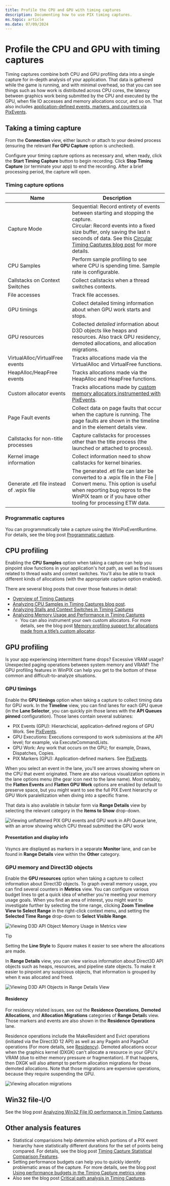```yaml
---
title: Profile the CPU and GPU with timing captures
description: Documenting how to use PIX timing captures.
ms.topic: article
ms.date: 07/09/2024
---
```


# Profile the CPU and GPU with timing captures

Timing captures combine both CPU and GPU profiling data into a single capture for in-depth analysis of your application. That data is gathered while the game is running, and with minimal overhead, so that you can see things such as how work is distributed across CPU cores, the latency between graphics work being submitted by the CPU and executed by the GPU, when file IO accesses and memory allocations occur, and so on. That also includes [application-defined events, markers, and counters via PixEvents](pix-instrumenting.md).

## Taking a timing capture

From the **Connection** view, either launch or attach to your desired process (ensuring the relevant **For GPU Capture** option is unchecked).

Configure your timing capture options as necessary and, when ready, click the **Start Timing Capture** button to begin recording. Click **Stop Timing Capture** (or terminate your app) to end the recording. After a brief processing period, the capture will open.

### Timing capture options

| Name | Description |
| ---- | ----------- |
| Capture Mode | Sequential: Record entirety of events between starting and stopping the capture. <br>Circular: Record events into a fixed size buffer, only saving the last n seconds of data. See this [Circular Timing Captures blog post](https://devblogs.microsoft.com/pix/circular-timing-captures/) for more details. |
| CPU Samples | Perform sample profiling to see where CPU is spending time. Sample rate is configurable. |
| Callstacks on Context Switches | Collect callstacks when a thread switches contexts. |
| File accesses | Track file accesses. |
| GPU timings | Collect detailed timing information about when GPU work starts and stops. |
| GPU resources | Collected *detailed* information about D3D objects like heaps and resources. Also track GPU residency, demoted allocations, and allocation migrations. |
| VirtualAlloc/VirtualFree events | Tracks allocations made via the VirtualAlloc and VirtualFree functions. |
| HeapAlloc/HeapFree events | Tracks allocations made via the HeapAlloc and HeapFree functions. |
| Custom allocator events | Tracks allocations made by [custom memory allocators instrumented with PixEvents](https://devblogs.microsoft.com/pix/memory-profiling-support-for-allocations-made-from-a-titles-custom-allocator/).|
| Page Fault events | Collect data on page faults that occur when the capture is running. The page faults are shown in the timeline and in the element details view. |
| Callstacks for non-title processes | Capture callstacks for processes other than the title process (the launched or attached to process). |
| Kernel image information | Collect information need to show callstacks for kernel binaries. |
| Generate .etl file instead of .wpix file | The generated .etl file can later be converted to a .wpix file in the File \| Convert menu. This option is useful when reporting bug repros to the WinPIX team or if you have other tooling for processing ETW data. |

### Programmatic captures

You can programmatically take a capture using the WinPixEventRuntime. For details, see the blog post [Programmatic capture](https://devblogs.microsoft.com/pix/programmatic-capture/).

## CPU profiling

Enabling the **CPU Samples** option when taking a capture can help you pinpoint slow functions in your application's hot path, as well as find issues related to thread waits and context switches. You'll also be able to track different kinds of allocations (with the appropriate capture option enabled).

There are several blog posts that cover those features in detail:
- [Overview of Timing Captures](https://devblogs.microsoft.com/pix/timing-captures-new/)
- [Analyzing CPU Samples in Timing Captures blog post](https://devblogs.microsoft.com/pix/analyzing-cpu-samples-in-timing-captures/).
- [Analyzing Stalls and Context Switches in Timing Captures](https://devblogs.microsoft.com/pix/analyzing-stalls-and-context-switches-in-timing-captures/)
- [Analyzing Memory Usage and Performance in Timing Captures](https://devblogs.microsoft.com/pix/analyzing-memory-usage-and-performance-in-timing-captures/)
  - You can also instrument your own custom allocators. For more details, see the blog post [Memory profiling support for allocations made from a title’s custom allocator](https://devblogs.microsoft.com/pix/memory-profiling-support-for-allocations-made-from-a-titles-custom-allocator/).

## GPU profiling

Is your app experiencing intermittent frame drops? Excessive VRAM usage? Unexpected paging operations between system memory and VRAM? The GPU profiling features in WinPIX can help you get to the bottom of these common and difficult-to-analyze situations.

### GPU timings

Enable the **GPU timings** option when taking a capture to collect timing data for GPU work. In the **Timeline** view, you can find lanes for each GPU queue (in the **Lane Selector**, you can quickly pin those lanes with the **API Queues pinned** configuration). Those lanes contain several sublanes:
- PIX Events (GPU): Hierarchicial, application-defined regions of GPU Work. See [PixEvents](pix-instrumenting.md).
- GPU Executions: Executions correspond to work submissions at the API level; for example, via ExecuteCommandLists.
- GPU Work: Any work that occurs on the GPU; for example, Draws, Dispatches, Copies.
- PIX Markers (GPU): Application-defined markers. See [PixEvents](pix-instrumenting.md).

When you select an event in the lane, you'll see arrows showing where on the CPU that event originated. There are also various visualization options in the lane options menu (the gear icon next to the lane name). Most notably, the **Flatten Events** and **Flatten GPU Work** options are enabled by default to preserve space, but you might want to see the full PIX Event hierarchy or GPU Work paralellization when diving into a specific frame.

That data is also available in tabular form via **Range Details** view by selecting the relevant category in the **Items to Show** drop-down.

![Viewing unflattened PIX GPU events and GPU work in API Queue lane, with an arrow showing which CPU thread submitted the GPU work](images/timing-gpu.png)

#### Presentation and display info

Vsyncs are displayed as markers in a separate **Monitor** lane, and can be found in **Range Details** view within the **Other** category.

### GPU memory and Direct3D objects

Enable the **GPU resources** option when taking a capture to collect information about Direct3D objects. To graph overall memory usage, you can find several counters in **Metrics** view. You can configure various budget lines to get a quick idea of whether you're meeting your memory usage goals. When you find an area of interest, you might want to investigate further by selecting the time range, clicking **Zoom Timeline View to Select Range** in the right-click context menu, and setting the **Selected Time Range** drop-down to **Select Visible Range**.

![Viewing D3D API Object Memory Usage in Metrics view](images/timing-d3dresources-metrics-markedup.png)

> [!TIP]
> Setting the **Line Style** to *Square* makes it easier to see where the allocations are made.

In **Range Details** view, you can view various information about Direct3D API objects such as heaps, resources, and pipeline state objects. To make it easier to pinpoint any suspicious objects, that information is grouped by when it was allocated and freed.

![Viewing D3D API Objects in Range Details View](images/timing-d3dresources-timeline-markedup.png)

#### Residency

For residency related issues, see out the **Residence Operations**, **Demoted Allocations**, and **Allocation Migrations** categories of **Range Detail**s view. Those markers and events are also shown in the **Residence Operations** lane.

Residence operations include the MakeResident and Evict operations (initiated via the Direct3D 12 API) as well as any PageIn and PageOut operations (For more details, see [Residency](../../direct3d12/residency.md)). Demoted allocations occur when the graphics kernel (DXGK) can't allocate a resource in your GPU's VRAM (due to either memory pressure or fragmentation). If that happens, then DXGK will also attempt to perform allocation migrations for those demoted allocations. Note that those migrations are expensive operations, because they require suspending the GPU.

![Viewing allocation migrations](images/timing-residence-markedup.png)

## Win32 file-I/O

See the blog post [Analyzing Win32 File IO performance in Timing Captures](https://devblogs.microsoft.com/pix/analyzing-win32-file-io-performance-in-timing-captures/).

## Other analysis features

- Statistical comparisions help determine which portions of a PIX event hierarchy have statistically different durations for the set of points being compared. For details, see the blog post [Timing Capture Statistical Comparison Features](https://devblogs.microsoft.com/pix/timing-capture-statistical-comparison-features/).
- Setting performance budgets can help you to quickly identify problematic areas of the capture. For more details, see the blog post [Using performance budgets in the Timing Capture metrics view](https://devblogs.microsoft.com/pix/using-performance-budgets-in-the-timing-capture-metrics-view/).
- Also see the blog post [Critical path analysis in Timing Captures](https://devblogs.microsoft.com/pix/critical-path-analysis-in-timing-captures/).
